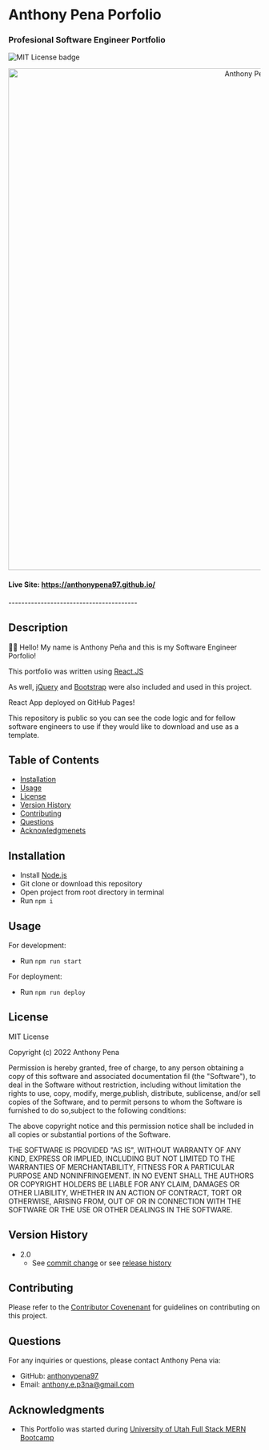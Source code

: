# Anthony Pena Porfolio
### Profesional Software Engineer Portfolio
![MIT License badge](https://img.shields.io/badge/license-MIT_License-green)

<div align=center>
<a href="https://anthonypena97.github.io/" target="_blank">
<img alt="Anthony Pena Portfolio" width="1000" src="https://user-images.githubusercontent.com/79285555/191077959-3aad00d6-40ed-41ae-84c1-54c38867332b.gif">
</a>
</div>

#### Live Site: https://anthonypena97.github.io/


<p> ---------------------------------------- </p>

## Description
👋🏽 Hello! My name is Anthony Peña and this is my Software Engineer Porfolio!

This portfolio was written using [React.JS](https://reactjs.org/)

As well, [jQuery](https://jquery.com/) and [Bootstrap](https://getbootstrap.com/) were also included and used in this project.

React App deployed on GitHub Pages!

This repository is public so you can see the code logic and for fellow software engineers to use if they would like to download and use as a template.

## Table of Contents
* [Installation](#installation)
* [Usage](#usage)
* [License](#license)
* [Version History](#version-history)
* [Contributing](#contributing)
* [Questions](#questions)
* [Acknowledgmenets](#acknowledgments)

## Installation
- Install [Node.js](https://nodejs.org/en/)
- Git clone or download this repository
- Open project from root directory in terminal
- Run `npm i`

## Usage
For development:
- Run `npm run start`

For deployment:
- Run `npm run deploy`

## License
MIT License
    
Copyright (c) 2022 Anthony Pena

Permission is hereby granted, free of charge, to any person obtaining a copy of this software and associated documentation fil (the "Software"), to deal in the Software without restriction, including without limitation the rights to use, copy, modify, merge,publish, distribute, sublicense, and/or sell copies of the Software, and to permit persons to whom the Software is furnished to do so,subject to the following conditions:
            
The above copyright notice and this permission notice shall be included in all copies or substantial portions of the Software.
            
THE SOFTWARE IS PROVIDED "AS IS", WITHOUT WARRANTY OF ANY KIND, EXPRESS OR IMPLIED, INCLUDING BUT NOT LIMITED TO THE WARRANTIES OF MERCHANTABILITY, FITNESS FOR A PARTICULAR PURPOSE AND NONINFRINGEMENT. IN NO EVENT SHALL THE AUTHORS OR COPYRIGHT HOLDERS BE LIABLE FOR ANY CLAIM, DAMAGES OR OTHER LIABILITY, WHETHER IN AN ACTION OF CONTRACT, TORT OR OTHERWISE, ARISING FROM, OUT OF OR IN CONNECTION WITH THE SOFTWARE OR THE USE OR OTHER DEALINGS IN THE SOFTWARE.

## Version History
    
* 2.0
    *  See [commit change](https://github.com/anthonypena97/pena-portfolio/commits/main) or see [release history](https://github.com/anthonypena97/pena-portfolio/releases)

## Contributing
Please refer to the [Contributor Covenenant](https://www.contributor-covenant.org/) for guidelines on contributing on this project.

## Questions
For any inquiries or questions, please contact Anthony Pena via:
* GitHub: [anthonypena97](https://github.com/anthonypena97)
* Email: <anthony.e.p3na@gmail.com>

## Acknowledgments
- This Portfolio was started during [University of Utah Full Stack MERN Bootcamp](https://bootcamps.continue.utah.edu/coding/)
